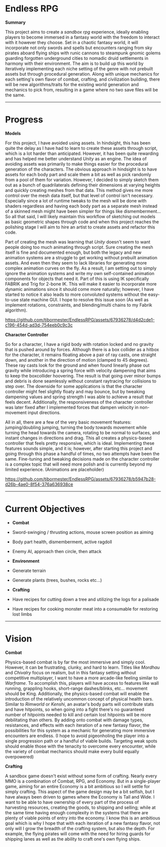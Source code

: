 Endless RPG
===========
**Summary**

This project aims to create a *sandbox rpg* experience, ideally enabling players to become immersed in a fantasy world with the freedom to interact with it however they choose. Set in a chaotic fantasy world, it will incorporate not only swords and spells but encounters ranging from sky pirates aboard flying ships with runic cannons to steampunk gnomic golems guarding forgotten underground cities to nomadic druid settlements in harmony with their environment. The aim is to build up this world by iteratively implementing each niche setting of the genre with not prebuilt assets but through procedural generation. Along with unique mechanics for each setting's own flavor of combat, crafting, and civilization building, there will be new algorithms/traits for the existing world generation and mechanics to pick from, resulting in a game where no two save files will be the same.
 
-------

Progress
=========
**Models**

For this project, I have avoided using assets. In hindsight, this has been quite the delay as I have had to learn to create these assets through script, which is a lot harder than anticipated. However, it has been quite rewarding and has helped me better understand *Unity* as an engine. The idea of avoiding assets was primarily to make things easier for the procedural generation of the characters. The obvious approach in hindsight is to have assets for each body part and scale them a bit as well as pick randomly from a pool of them for variation. However, I decided to simply sketch them out as a bunch of quadrilaterals defining their dimensions at varying heights and quickly creating meshes from that data. This method gives me more control over the mesh data itself, but that level of control isn't necessary. Especially since a lot of runtime tweaks to the mesh will be done with shaders regardless and having each body part as a separate mesh instead of a skinned mesh might have been simpler for things like dismemberment... So all that said, I will likely maintain this workflow of sketching out models as basic geometric shapes through code and when this project reaches the polishing stage I will aim to hire an artist to create assets and refactor this code.
 
 Part of creating the mesh was learning that *Unity* doesn't seem to want people doing too much animating through script. Sure creating the mesh itself is fine and documented enough, but both the legacy and new animation systems are a struggle to get working without prebuilt animation assets. And even then they seem to lack libraries for generating more complex animation curves on the fly. As a result, I am setting out to simply ignore the animation systems and write my own self-contained animation components for objects that need it. Part of this is using IK specifically FABRIK and Trig for 2-bone IK. This will make it easier to incorporate more dynamic animations since it should come more naturally; however, I have started to notice it also leads to more convoluted systems without the easy-to-use state machine GUI. I hope to resolve this issue soon (As well as implement rotations, constraints, and blending/multi chains to my Fabrik algorithm).
 
https://github.com/tibormester/EndlessRPG/assets/67936278/d4d2cde1-c196-454d-ad3d-754eeb0c9c3c


  
**Character Controller**

So for a character, I have a rigid body with rotation locked and no gravity that is pushed around by forces. Although there is a box collider as a hitbox for the character, it remains floating above a pair of ray casts, one straight down, and another in the direction of motion (clamped to 45 degrees). These ray casts look for the ground and when found linearly phase out gravity while introducing a spring force with velocity dampening that aims to keep the boxcollider hoovering. The result is that going over minor bumps and debris is done seamlessly without constant raytracing for collisions to step over. The downside for some applications is that the character controller might feel slightly floaty and may bounce, but by tweaking dampening values and spring strength I was able to achieve a result that feels decent. Additionally, the responsiveness of the character controller was later fixed after I implemented forces that dampen velocity in non-movement input directions.
 
 All in all, there are a few of the very basic movement features: jumping/doubling jumping, turning the body towards movement while turning the head towards the camera, rotating to be normal to surfaces, and instant changes in directions and drag. This all creates a physics-based controller that feels pretty responsive, which is ideal. Implementing these features sounds simple, and it is; however, after starting this project and going through this phase a handful of times, no two attempts have been the same. Fine-tuning and tweaking decisions made on the character controller is a complex topic that will need more polish and is currently beyond my limited experience. (Animations are placeholder)

https://github.com/tibormester/EndlessRPG/assets/67936278/b5947b28-d26b-4ae0-8f54-376a636938ce



-------

Current Objectives
============
* **Combat**
* Sword-swinging / thrusting actions, mouse screen position as aiming
* Body part health, dismemberment, active ragdoll
* Enemy AI, approach then circle, then attack
  
* **Environment**
* Generate terrain
* Generate plants (trees, bushes, rocks etc...)
  
* **Crafting**
* Have recipes for cutting down a tree and utilizing the logs for a palisade
* Have recipes for cooking monster meat into a consumable for restoring lost limbs
  
-------

Vision
=======
**Combat**

Physics-based combat is by far the most immersive and simply cool. However, it can be frustrating, clunky, and hard to learn. Titles like *Mordhau* and *Chivalry* focus on realism, but in this fantasy setting without competitive multiplayer, I want to have a more arcade-like feeling similar to *Warframe*. To accomplish this, players will have access to features like wall running, grappling hooks, short-range dashes/blinks, etc... movement should be King. Additionally, the physics-based combat will enable the introduction of the relatively uncommon concept of physical health bars. Similar to *Rimworld* or *Kenshi*, an avatar's body parts will contribute stats and have hitpoints, so when going into a fight there's no guaranteed number of hitpoints needed to kill and certain lost hitpoints will be more debilitating than others. By adding onto combat with damage types, resistances, and effects with each iteration of a new fantasy flavor, the possibilities for this system as a mechanic for generating more immersive encounters are endless. (I hope to avoid pigeonholing the player into a single progression path or a handful of viable builds. Targeting weak spots should enable those with the tenacity to overcome every encounter, while the variety of combat mechanics should make every build equally overpowered)

**Crafting**

A sandbox game doesn't exist without some form of crafting. Nearly every MMO is a combination of Combat, RPG, and Economy. But in a single-player game, aiming for an entire Economy is a bit ambitious so I will settle for simply crafting. This aspect of the game design may be a bit selfish, but I have always been driven to games where the Economy is Tall and Wide. I want to be able to have ownership of every part of the process of harvesting resources, creating the goods, to shipping and selling; while at the same time having enough complexity in the systems that there are plenty of viable points of entry into the economy. I know this is an ambitious goal which is why I hope that with each iteration of a new fantasy flavor, not only will I grow the breadth of the crafting system, but also the depth. For example, the flying pirates will come with the need for hiring guards for shipping lanes as well as the ability to craft one's own flying ships.

 	
